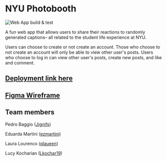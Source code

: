 # NYU Photobooth
![Web App build & test](https://github.com/software-students-fall2022/final-project-project5-team2/actions/workflows/web-app.yml/badge.svg)

A fun web app that allows users to share their reactions to randomly generated captions– all related to the student life experience at NYU. 

Users can choose to create or not create an account. Those who choose to not create an account will only be able to view other user's posts. Users who choose to log in can view other user's posts, create new posts, and like and comment. 

## [Deployment link here]()
## [Figma Wireframe](https://www.figma.com/file/CidintDmYWmno6iNkZHwbF/NYU-captions-wireframe?node-id=0%3A1&t=206D7WPh5fVNc7kN-1)


## Team members

Pedro Baggio ([Jignifs](https://github.com/Jignifs))

Eduarda Martini ([ezmartini](https://github.com/ezmartini))

Laura Lourenco ([qlaueen](https://github.com/qlaueen))

Lucy Kocharian ([Lkochar19](https://github.com/Lkochar19))
